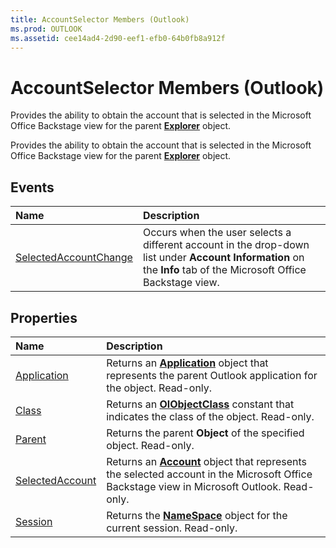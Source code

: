 ```yaml
---
title: AccountSelector Members (Outlook)
ms.prod: OUTLOOK
ms.assetid: cee14ad4-2d90-eef1-efb0-64b0fb8a912f
---
```



# AccountSelector Members (Outlook)
Provides the ability to obtain the account that is selected in the Microsoft Office Backstage view for the parent  **[Explorer](explorer-object-outlook.md)** object.

Provides the ability to obtain the account that is selected in the Microsoft Office Backstage view for the parent  **[Explorer](explorer-object-outlook.md)** object.


## Events



|**Name**|**Description**|
|:-----|:-----|
|[SelectedAccountChange](accountselector-selectedaccountchange-event-outlook.md)|Occurs when the user selects a different account in the drop-down list under  **Account Information** on the **Info** tab of the Microsoft Office Backstage view.|

## Properties



|**Name**|**Description**|
|:-----|:-----|
|[Application](accountselector-application-property-outlook.md)|Returns an  **[Application](application-object-outlook.md)** object that represents the parent Outlook application for the object. Read-only.|
|[Class](accountselector-class-property-outlook.md)|Returns an  **[OlObjectClass](olobjectclass-enumeration-outlook.md)** constant that indicates the class of the object. Read-only.|
|[Parent](accountselector-parent-property-outlook.md)|Returns the parent  **Object** of the specified object. Read-only.|
|[SelectedAccount](accountselector-selectedaccount-property-outlook.md)|Returns an  **[Account](account-object-outlook.md)** object that represents the selected account in the Microsoft Office Backstage view in Microsoft Outlook. Read-only.|
|[Session](accountselector-session-property-outlook.md)|Returns the  **[NameSpace](namespace-object-outlook.md)** object for the current session. Read-only.|

